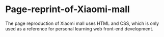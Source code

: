 # Page-reprint-of-Xiaomi-mall
The page reproduction of Xiaomi mall uses HTML and CSS, which is only used as a reference for personal learning web front-end development.
